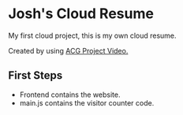 # Josh's Cloud Resume
My first cloud project, this is my own cloud resume. 

Created by using [ACG Project Video.](https://www.youtube.com/watch?v=ieYrBWmkfno&t=371s)

## First Steps
- Frontend contains the website.
- main.js contains the visitor counter code.